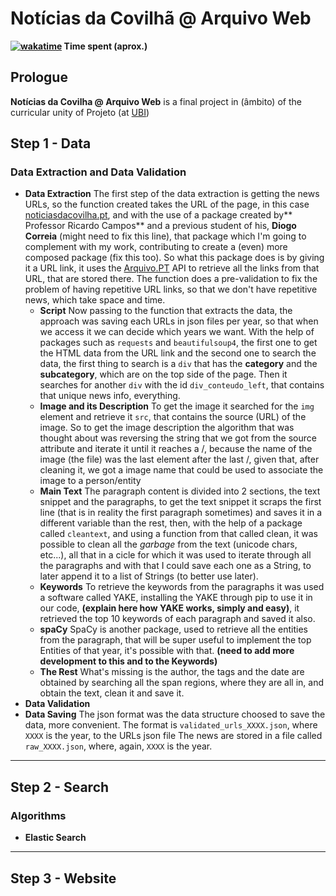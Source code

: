 # Notícias da Covilhã @ Arquivo Web

**[![wakatime](https://wakatime.com/badge/user/018cfa2b-6d3b-4537-9f07-a84184b9a93b/project/018dd20f-71eb-4c86-8c1f-08cc4b94ac5a.svg)](https://wakatime.com/badge/user/018cfa2b-6d3b-4537-9f07-a84184b9a93b/project/018dd20f-71eb-4c86-8c1f-08cc4b94ac5a) Time spent (aprox.)**

## Prologue
**Notícias da Covilha @ Arquivo Web** is a final project in (âmbito) of the curricular unity of Projeto (at [UBI](https://ubi.pt))

## Step 1 - Data
### Data Extraction and Data Validation
  - **Data Extraction**
  The first step of the data extraction is getting the news URLs, so the function created takes the URL of the page, in this case [noticiasdacovilha.pt](noticiasdacovilha.pt), and with the use of a package created by** Professor Ricardo Campos** and a previous student of his, **Diogo Correia** (might need to fix this line), that package which I'm going to complement with my work, contributing to create a (even) more composed package (fix this too). So what this package does is by giving it a URL link, it uses the [Arquivo.PT](https://arquivo.pt) API to retrieve all the links from that URL, that are stored there.
  The function does a pre-validation to fix the problem of having repetitive URL links, so that we don't have repetitive news, which take space and time.
    - **Script**
    Now passing to the function that extracts the data, the approach was saving each URLs in json files per year, so that when we access it we can decide which years we want. With the help of packages such as `requests` and `beautifulsoup4`, the first one to get the HTML data from the URL link and the second one to search the data, the first thing to search is a `div` that has the **category** and the **subcategory**, which are on the top side of the page. Then it searches for another `div` with the id `div_conteudo_left`, that contains that unique news info, everything. 
    - **Image and its Description**
    To get the image it searched for the `img` element and retrieve it `src`, that contains the source (URL) of the image.
    So to get the image description the algorithm that was thought about was reversing the string that we got from the source attribute and iterate it until it reaches a /, because the name of the image (the file) was the last element after the last /, given that, after cleaning it, we got a image name that could be used to associate the image to a person/entity
    - **Main Text**
    The paragraph content is divided into 2 sections, the text snippet and the paragraphs, to get the text snippet it scraps the first line (that is in reality the first paragraph sometimes) and saves it in a different variable than the rest, then, with the help of a package called `cleantext`, and using a function from that called clean, it was possible to clean all the *garbage* from the text (unicode chars, etc...), all that in a cicle for which it was used to iterate through all the paragraphs and with that I could save each one as a String, to later append it to a list of Strings (to better use later).
    - **Keywords**
    To retrieve the keywords from the paragraphs it was used a software called YAKE, installing the YAKE through pip to use it in our code, **(explain here how YAKE works, simply and easy)**, it retrieved the top 10 keywords of each paragraph and saved it also.
    - **spaCy**
    SpaCy is another package, used to retrieve all the entities from the paragraph, that will be super useful to implement the top Entities of that year, it's possible with that. **(need to add more development to this and to the Keywords)**
    - **The Rest**
    What's missing is the author, the tags and the date are obtained by searching all the span regions, where they are all in, and obtain the text, clean it and save it.
  - **Data Validation**
  - **Data Saving**
  The json format was the data structure choosed to save the data, more convenient.
  The format is `validated_urls_XXXX.json`, where `XXXX` is the year, to the URLs json file
  The news are stored in a file called `raw_XXXX.json`, where, again, `XXXX` is the year.
---
## Step 2 - Search
### Algorithms
  - **Elastic Search**
---
## Step 3 - Website